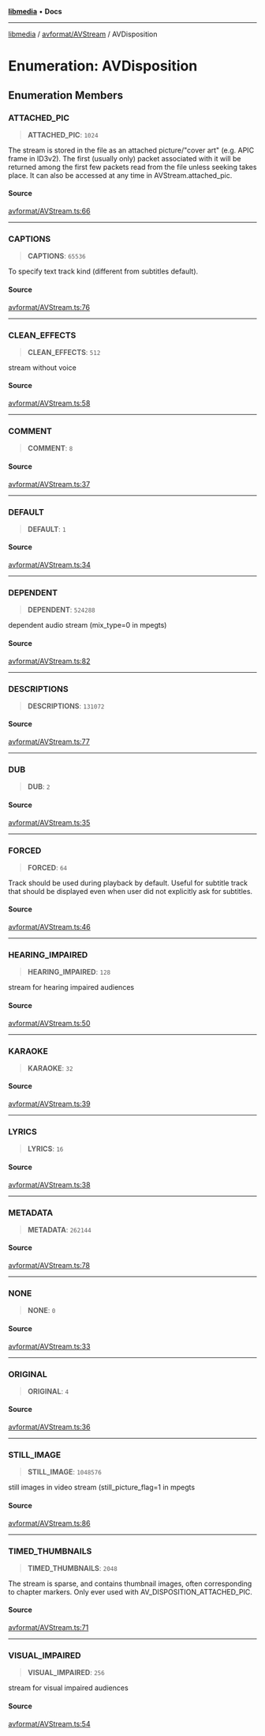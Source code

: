 [**libmedia**](../../../README.md) • **Docs**

***

[libmedia](../../../README.md) / [avformat/AVStream](../README.md) / AVDisposition

# Enumeration: AVDisposition

## Enumeration Members

### ATTACHED\_PIC

> **ATTACHED\_PIC**: `1024`

The stream is stored in the file as an attached picture/"cover art" (e.g.
APIC frame in ID3v2). The first (usually only) packet associated with it
will be returned among the first few packets read from the file unless
seeking takes place. It can also be accessed at any time in
AVStream.attached_pic.

#### Source

[avformat/AVStream.ts:66](https://github.com/zhaohappy/libmedia/blob/83708827f1f74f03ced670ca9bc2d9d1e5e5366a/src/avformat/AVStream.ts#L66)

***

### CAPTIONS

> **CAPTIONS**: `65536`

To specify text track kind (different from subtitles default).

#### Source

[avformat/AVStream.ts:76](https://github.com/zhaohappy/libmedia/blob/83708827f1f74f03ced670ca9bc2d9d1e5e5366a/src/avformat/AVStream.ts#L76)

***

### CLEAN\_EFFECTS

> **CLEAN\_EFFECTS**: `512`

stream without voice

#### Source

[avformat/AVStream.ts:58](https://github.com/zhaohappy/libmedia/blob/83708827f1f74f03ced670ca9bc2d9d1e5e5366a/src/avformat/AVStream.ts#L58)

***

### COMMENT

> **COMMENT**: `8`

#### Source

[avformat/AVStream.ts:37](https://github.com/zhaohappy/libmedia/blob/83708827f1f74f03ced670ca9bc2d9d1e5e5366a/src/avformat/AVStream.ts#L37)

***

### DEFAULT

> **DEFAULT**: `1`

#### Source

[avformat/AVStream.ts:34](https://github.com/zhaohappy/libmedia/blob/83708827f1f74f03ced670ca9bc2d9d1e5e5366a/src/avformat/AVStream.ts#L34)

***

### DEPENDENT

> **DEPENDENT**: `524288`

dependent audio stream (mix_type=0 in mpegts)

#### Source

[avformat/AVStream.ts:82](https://github.com/zhaohappy/libmedia/blob/83708827f1f74f03ced670ca9bc2d9d1e5e5366a/src/avformat/AVStream.ts#L82)

***

### DESCRIPTIONS

> **DESCRIPTIONS**: `131072`

#### Source

[avformat/AVStream.ts:77](https://github.com/zhaohappy/libmedia/blob/83708827f1f74f03ced670ca9bc2d9d1e5e5366a/src/avformat/AVStream.ts#L77)

***

### DUB

> **DUB**: `2`

#### Source

[avformat/AVStream.ts:35](https://github.com/zhaohappy/libmedia/blob/83708827f1f74f03ced670ca9bc2d9d1e5e5366a/src/avformat/AVStream.ts#L35)

***

### FORCED

> **FORCED**: `64`

Track should be used during playback by default.
Useful for subtitle track that should be displayed
even when user did not explicitly ask for subtitles.

#### Source

[avformat/AVStream.ts:46](https://github.com/zhaohappy/libmedia/blob/83708827f1f74f03ced670ca9bc2d9d1e5e5366a/src/avformat/AVStream.ts#L46)

***

### HEARING\_IMPAIRED

> **HEARING\_IMPAIRED**: `128`

stream for hearing impaired audiences

#### Source

[avformat/AVStream.ts:50](https://github.com/zhaohappy/libmedia/blob/83708827f1f74f03ced670ca9bc2d9d1e5e5366a/src/avformat/AVStream.ts#L50)

***

### KARAOKE

> **KARAOKE**: `32`

#### Source

[avformat/AVStream.ts:39](https://github.com/zhaohappy/libmedia/blob/83708827f1f74f03ced670ca9bc2d9d1e5e5366a/src/avformat/AVStream.ts#L39)

***

### LYRICS

> **LYRICS**: `16`

#### Source

[avformat/AVStream.ts:38](https://github.com/zhaohappy/libmedia/blob/83708827f1f74f03ced670ca9bc2d9d1e5e5366a/src/avformat/AVStream.ts#L38)

***

### METADATA

> **METADATA**: `262144`

#### Source

[avformat/AVStream.ts:78](https://github.com/zhaohappy/libmedia/blob/83708827f1f74f03ced670ca9bc2d9d1e5e5366a/src/avformat/AVStream.ts#L78)

***

### NONE

> **NONE**: `0`

#### Source

[avformat/AVStream.ts:33](https://github.com/zhaohappy/libmedia/blob/83708827f1f74f03ced670ca9bc2d9d1e5e5366a/src/avformat/AVStream.ts#L33)

***

### ORIGINAL

> **ORIGINAL**: `4`

#### Source

[avformat/AVStream.ts:36](https://github.com/zhaohappy/libmedia/blob/83708827f1f74f03ced670ca9bc2d9d1e5e5366a/src/avformat/AVStream.ts#L36)

***

### STILL\_IMAGE

> **STILL\_IMAGE**: `1048576`

still images in video stream (still_picture_flag=1 in mpegts

#### Source

[avformat/AVStream.ts:86](https://github.com/zhaohappy/libmedia/blob/83708827f1f74f03ced670ca9bc2d9d1e5e5366a/src/avformat/AVStream.ts#L86)

***

### TIMED\_THUMBNAILS

> **TIMED\_THUMBNAILS**: `2048`

The stream is sparse, and contains thumbnail images, often corresponding
to chapter markers. Only ever used with AV_DISPOSITION_ATTACHED_PIC.

#### Source

[avformat/AVStream.ts:71](https://github.com/zhaohappy/libmedia/blob/83708827f1f74f03ced670ca9bc2d9d1e5e5366a/src/avformat/AVStream.ts#L71)

***

### VISUAL\_IMPAIRED

> **VISUAL\_IMPAIRED**: `256`

stream for visual impaired audiences

#### Source

[avformat/AVStream.ts:54](https://github.com/zhaohappy/libmedia/blob/83708827f1f74f03ced670ca9bc2d9d1e5e5366a/src/avformat/AVStream.ts#L54)
